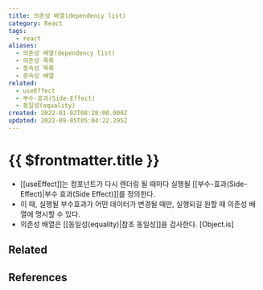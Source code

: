 ```yaml
---
title: 의존성 배열(dependency list)
category: React
tags:
  - react
aliases:
  - 의존성 배열(dependency list)
  - 의존성 목록
  - 종속성 목록
  - 종속성 배열
related:
  - useEffect
  - 부수-효과(Side-Effect)
  - 동일성(equality)
created: 2022-01-02T08:28:00.000Z
updated: 2022-09-05T05:04:22.295Z
---
```


# {{ $frontmatter.title }}

- [[useEffect]]는 컴포넌트가 다시 렌더링 될 때마다 실행될 [[부수-효과(Side-Effect)|부수 효과(Side Effect)]]를 정의한다.
- 이 때, 실행될 부수효과가 어떤 데이터가 변경될 때만, 실행되길 원할 때 의존성 배열에 명시할 수 있다.
- 의존성 배열은 [[동일성(equality)|참조 동일성]]을 검사한다. [Object.is]

## Related

## References
